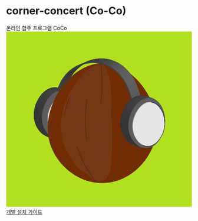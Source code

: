 # corner-concert (Co-Co)
온라인 합주 프로그램 CoCo    
![CoCo_icon](res/icon.png)  
[개발 설치 가이드](install_guide.md)
